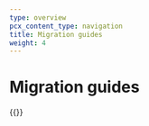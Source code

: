 ```yaml
---
type: overview
pcx_content_type: navigation
title: Migration guides
weight: 4
---
```


# Migration guides

{{<directory-listing>}}